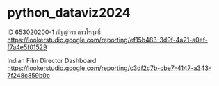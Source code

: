 # python_dataviz2024
ID 653020200-1 กัญญ์วรา ถาวโรฤทธิ์
https://lookerstudio.google.com/reporting/ef15b483-3d9f-4a21-a0ef-f7a4e5f01529



Indian Film Director Dashboard
https://lookerstudio.google.com/reporting/c3df2c7b-cbe7-4147-a343-7f248c859b0c
